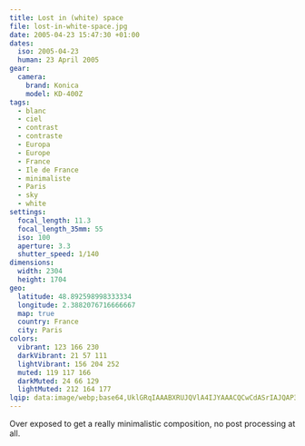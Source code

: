 ```yaml
---
title: Lost in (white) space
file: lost-in-white-space.jpg
date: 2005-04-23 15:47:30 +01:00
dates:
  iso: 2005-04-23
  human: 23 April 2005
gear:
  camera:
    brand: Konica
    model: KD-400Z
tags:
  - blanc
  - ciel
  - contrast
  - contraste
  - Europa
  - Europe
  - France
  - Ile de France
  - minimaliste
  - Paris
  - sky
  - white
settings:
  focal_length: 11.3
  focal_length_35mm: 55
  iso: 100
  aperture: 3.3
  shutter_speed: 1/140
dimensions:
  width: 2304
  height: 1704
geo:
  latitude: 48.892598998333334
  longitude: 2.3882076716666667
  map: true
  country: France
  city: Paris
colors:
  vibrant: 123 166 230
  darkVibrant: 21 57 111
  lightVibrant: 156 204 252
  muted: 119 117 166
  darkMuted: 24 66 129
  lightMuted: 212 164 177
lqip: data:image/webp;base64,UklGRqIAAABXRUJQVlA4IJYAAACQCwCdASrIAJQAP3G42mU0r7qnINqoM1AuCWlu4XMwATiCxYsWLFixYsWLFixYsWLFixYsWLFixYsWLFixYsWLFixYsWLFixYsWLFimljB7BfmzZsEvEJ5WLDuSpXr169VWSMvIAD+/bWXj8jBufAAGF7kZj1REaJEuJe6T3Rw/RjWro7A4ZDHNX0w28/Mnw9QmcWBwAA=
---
```


Over exposed to get a really minimalistic composition, no post processing at all.
